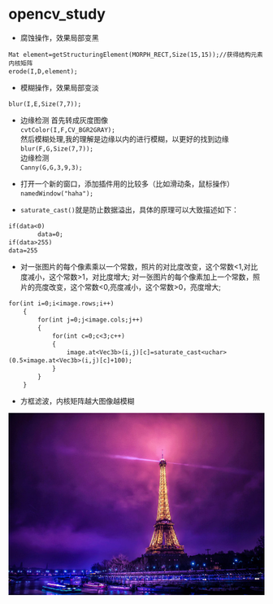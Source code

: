 # opencv_study

* 腐蚀操作，效果局部变黑
```
Mat element=getStructuringElement(MORPH_RECT,Size(15,15));//获得结构元素内核矩阵
erode(I,D,element);
```

* 模糊操作，效果局部变淡
```
blur(I,E,Size(7,7));
```
* 边缘检测
首先转成灰度图像  
`cvtColor(I,F,CV_BGR2GRAY);`  
然后模糊处理,我的理解是边缘以内的进行模糊，以更好的找到边缘  
`blur(F,G,Size(7,7));`  
边缘检测  
`Canny(G,G,3,9,3);`  

* 打开一个新的窗口，添加插件用的比较多（比如滑动条，鼠标操作）
`namedWindow("haha");`

* `saturate_cast()`就是防止数据溢出，具体的原理可以大致描述如下：
```
if(data<0)
        data=0;
if(data>255)
data=255
```

* 对一张图片的每个像素乘以一个常数，照片的对比度改变，这个常数<1,对比度减小，这个常数>1，对比度增大;
对一张图片的每个像素加上一个常数，照片的亮度改变，这个常数<0,亮度减小，这个常数>0，亮度增大;
```
for(int i=0;i<image.rows;i++)
    {
        for(int j=0;j<image.cols;j++)
        {
            for(int c=0;c<3;c++)
            {
                image.at<Vec3b>(i,j)[c]=saturate_cast<uchar>(0.5×image.at<Vec3b>(i,j)[c]+100);
            }
        }
    }
```
* 方框滤波，内核矩阵越大图像越模糊


![](picture/1.jpg)










